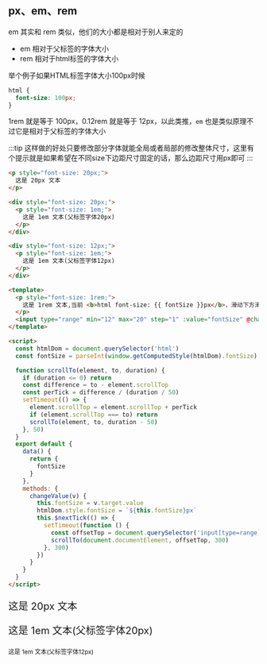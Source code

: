 ## px、em、rem
em 其实和 rem 类似，他们的大小都是相对于别人来定的

- em 相对于父标签的字体大小
- rem 相对于html标签的字体大小

举个例子如果HTML标签字体大小100px时候

```css
html {
  font-size: 100px;
}
```
1rem 就是等于 100px，0.12rem 就是等于 12px，以此类推，`em` 也是类似原理不过它是相对于父标签的字体大小

:::tip
这样做的好处只要修改部分字体就能全局或者局部的修改整体尺寸，这里有个提示就是如果希望在不同size下边距尺寸固定的话，那么边距尺寸用px即可
:::


```html
<p style="font-size: 20px;">
  这是 20px 文本
</p>

<div style="font-size: 20px;">
  <p style="font-size: 1em;">
    这是 1em 文本(父标签字体20px)
  </p>
</div>

<div style="font-size: 12px;">
  <p style="font-size: 1em;">
    这是 1em 文本(父标签字体12px)
  </p>
</div>

<template>
  <p style="font-size: 1rem;">
    这是 1rem 文本,当前 <b>html font-size: {{ fontSize }}px</b>，滑动下方滑块可修改html字体大小
  </p>
  <input type="range" min="12" max="20" step="1" :value="fontSize" @change="changeValue">
</template>

<script>
  const htmlDom = document.querySelector('html')
  const fontSize = parseInt(window.getComputedStyle(htmlDom).fontSize)

  function scrollTo(element, to, duration) {
    if (duration <= 0) return
    const difference = to - element.scrollTop
    const perTick = difference / (duration / 50)
    setTimeout(() => {
      element.scrollTop = element.scrollTop + perTick
      if (element.scrollTop === to) return
      scrollTo(element, to, duration - 50)
    }, 50)
  }
  export default {
    data() {
      return {
        fontSize
      }
    },
    methods: {
      changeValue(v) {
        this.fontSize = v.target.value
        htmlDom.style.fontSize = `${this.fontSize}px`
        this.$nextTick(() => {
          setTimeout(function () {
            const offsetTop = document.querySelector('input[type=range]').offsetTop
            scrollTo(document.documentElement, offsetTop, 300)
          }, 300)
        })
      }
    }
  }
</script>
```

<p style="font-size: 20px;">
  这是 20px 文本
</p>

<div style="font-size: 20px;">
  <p style="font-size: 1em;">
    这是 1em 文本(父标签字体20px)
  </p>
</div>

<div style="font-size: 12px;">
  <p style="font-size: 1em;">
    这是 1em 文本(父标签字体12px)
  </p>
</div>

<template>
  <p style="font-size: 1rem;">
    这是 1rem 文本,当前 <b>html font-size: {{ fontSize }}px</b>，滑动下方滑块可修改html字体大小
  </p>
  <input type="range" min="12" max="20" step="1" :value="fontSize" @change="changeValue">
</template>

<script>
  const htmlDom = document.querySelector('html')
  const fontSize = parseInt(window.getComputedStyle(htmlDom).fontSize)

  function scrollTo(element, to, duration) {
    if (duration <= 0) return
    const difference = to - element.scrollTop
    const perTick = difference / (duration / 50)
    setTimeout(() => {
      element.scrollTop = element.scrollTop + perTick
      if (element.scrollTop === to) return
      scrollTo(element, to, duration - 50)
    }, 50)
  }
  export default {
    data() {
      return {
        fontSize
      }
    },
    created() {
      this.$router.afterEach(() => {
        this.fontSize = fontSize
        htmlDom.style.fontSize = ''
      })
      this.$nextTick(() => {
        function addWaterMarker(str) {
          let can = document.createElement('canvas')
          const mask = document.querySelector('#watermark-mask')
          const fontSize = 18 // 字体大小
          const vMargin = 5 * fontSize
          const xMargin = 300
          mask.appendChild(can)
          can.width = 600 //画布的宽
          can.height = 2 * (vMargin + fontSize) //画布的高度
          can.style.display = 'none'
          var cans = can.getContext('2d')
          cans.font = `${fontSize}px Microsoft YaHei` //画布里面文字的字体
          cans.fillStyle = "rgba(0, 0, 0, 0.20)" //画布里面文字的颜色
          cans.fillText(str, 0, fontSize * 2 + vMargin * 3 / 2) //画布里面文字的间距比例
          cans.fillText(str, xMargin, fontSize * 2 + vMargin * 3 / 2) //画布里面文字的间距比例
          cans.fillText(str, xMargin / 2, fontSize + vMargin / 2) //画布里面文字的间距比例
          cans.fillText(str, xMargin / 2 - xMargin, fontSize + vMargin / 2) //画布里面文字的间距比例
          cans.fillText(str, xMargin / 2 + xMargin, fontSize + vMargin / 2) //画布里面文字的间距比例
          mask.style.backgroundImage = "url(" + can.toDataURL("image/png") + ")" //把画布插入到mask中
        }

        const time = new Date()
        const formatObj = {
          y: time.getFullYear(),
          m: time.getMonth() + 1,
          d: time.getDate(),
          h: time.getHours(),
          i: time.getMinutes(),
          s: time.getSeconds()
        }
        const fillZero = (field) => {
          const value = formatObj[field]
          if (value < 10) {
            return '0' + value
          } else {
            return value
          }
        }
        //调用这个方法即可
        const str = `马云海  ${fillZero('y')}-${fillZero('m')}-${fillZero('d')} ${fillZero('h')}:${fillZero('i')}:${fillZero('s')}`
        addWaterMarker(str)
      })
    },
    methods: {
      changeValue(v) {
        this.fontSize = v.target.value
        htmlDom.style.fontSize = `${this.fontSize}px`
        this.$nextTick(() => {
          setTimeout(function () {
            const offsetTop = document.querySelector('input[type=range]').offsetTop
            scrollTo(document.documentElement, offsetTop, 300)
          }, 300)
        })
      }
    }
  }
</script>